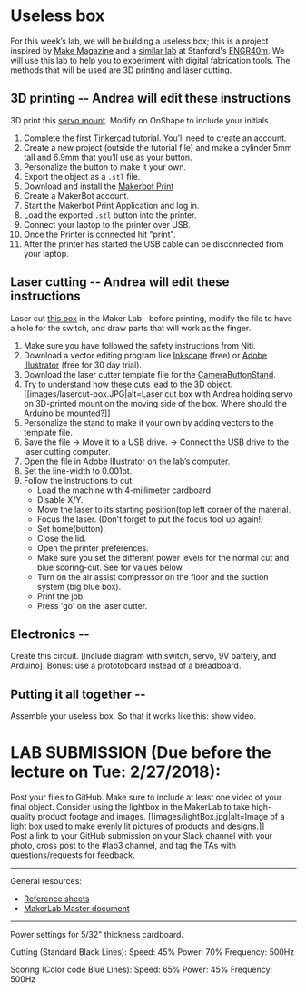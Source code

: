# Useless box

For this week’s lab, we will be building a useless box; this is a project inspired by [Make Magazine](https://makezine.com/projects/the-most-useless-machine/) and a [similar lab](https://web.stanford.edu/class/engr40m/labs/lab2a.pdf) at Stanford's [ENGR40m](https://web.stanford.edu/class/engr40m/). We will use this lab to help you to experiment with digital fabrication tools. The methods that will be used are 3D printing and laser cutting.  

## 3D printing -- Andrea will edit these instructions

3D print this [servo mount](https://www.thingiverse.com/thing:1926568). Modify on OnShape to include your initials. 

1. Complete the first [Tinkercad](https://www.tinkercad.com/) tutorial. You’ll need to create an account.
1. Create a new project (outside the tutorial file) and make a cylinder 5mm tall and 6.9mm that you’ll use as your button.
1. Personalize the button to make it your own.
1. Export the object as a `.stl` file.
1. Download and install the [Makerbot Print](https://www.makerbot.com/print/)
1. Create a MakerBot account.
1. Start the Makerbot Print Application and log in.
1. Load the exported `.stl` button into the printer.
1. Connect your laptop to the printer over USB.
1. Once the Printer is connected hit "print".
1. After the printer has started the USB cable can be disconnected from your laptop.

## Laser cutting -- Andrea will edit these instructions

Laser cut [this box](https://github.com/FAR-Lab/Developing-and-Designing-Interactive-Devices/wiki/uselessbox.ai) in the Maker Lab--before printing, modify the file to have a hole for the switch, and draw parts that will work as the finger. 


1. Make sure you have followed the safety instructions from Niti.
2. Download a vector editing program like [Inkscape](https://inkscape.org/en/) (free) or [Adobe Illustrator](https://www.adobe.com/products/illustrator.html) (free for 30 day trial).
3. Download the laser cutter template file for the [CameraButtonStand](https://github.com/FAR-Lab/Developing-and-Designing-Interactive-Devices/blob/master/CameraButtonStand.svg).
4. Try to understand how these cuts lead to the 3D object.
[[images/lasercut-box.JPG|alt=Laser cut box with Andrea holding servo on 3D-printed mount on the moving side of the box. Where should the Arduino be mounted?]]
5. Personalize the stand to make it your own by adding vectors to the template file.
6. Save the file -> Move it to a USB drive. -> Connect the USB drive to the laser cutting computer.
7.  Open the file in Adobe Illustrator on the lab’s computer.
8.  Set the line-width to 0.001pt.
9.  Follow the instructions to cut:
    * Load the machine with 4-millimeter cardboard.
    * Disable X/Y.
    *  Move the laser to its starting position(top left corner of the material.
    *  Focus the laser. (Don't forget to put the focus tool up again!)
    *  Set home(button).
    *  Close the lid.
    *   Open the printer preferences.
    *   Make sure you set the different power levels for the normal cut and blue scoring-cut. See for values below.
    *   Turn on the air assist compressor on the floor and the suction system (big blue box).
    *   Print the job.
    *   Press 'go' on the laser cutter.

## Electronics --
Create this circuit. [Include diagram with switch, servo, 9V battery, and Arduino]. 
Bonus: use a prototoboard instead of a breadboard.

## Putting it all together --
Assemble your useless box. So that it works like this: show video.

# LAB SUBMISSION (Due before the lecture on Tue: 2/27/2018):
Post your files to GitHub. Make sure to include at least one video of your final object. Consider using the lightbox in the MakerLab to take high-quality product footage and images.
[[images/lightBox.jpg|alt=Image of a light box used to make evenly lit pictures of products and designs.]]  
Post a link to your GitHub submission on your Slack channel with your photo, cross post to the #lab3 channel, and tag the TAs with questions/requests for feedback.

---
General resources:
* [Reference sheets](reference_sheets.zip)
* [MakerLab Master document](https://docs.google.com/document/d/1ozET_Qy7wzQgwnNVcyp3mp056LdwB8jiCJiZLjYnwcU/edit)
---
Power settings for 5/32" thickness cardboard.

Cutting (Standard Black Lines):
    Speed: 45%
    Power: 70%
    Frequency: 500Hz

Scoring (Color code Blue Lines):
    Speed: 65%
    Power: 45%
    Frequency: 500Hz